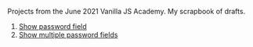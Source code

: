 Projects from the June 2021 Vanilla JS Academy. My scrapbook of drafts.

1. [Show password field](/project-1)
2. [Show multiple password fields](/project-2)
